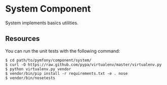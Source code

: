 System Component
==============

System implements basics utilities.


Resources
---------

You can run the unit tests with the following command:

    $ cd path/to/pymfony/component/system/
    $ curl -O https://raw.github.com/pypa/virtualenv/master/virtualenv.py
    $ python virtualenv.py vendor
    $ vendor/bin/pip install -r requirements.txt -e . nose
    $ vendor/bin/nosetests
